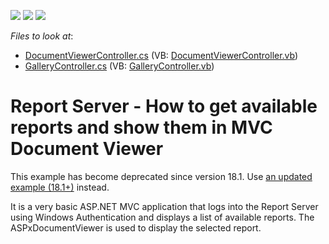 <!-- default badges list -->
![](https://img.shields.io/endpoint?url=https://codecentral.devexpress.com/api/v1/VersionRange/128597066/14.1.4%2B)
[![](https://img.shields.io/badge/Open_in_DevExpress_Support_Center-FF7200?style=flat-square&logo=DevExpress&logoColor=white)](https://supportcenter.devexpress.com/ticket/details/T830624)
[![](https://img.shields.io/badge/📖_How_to_use_DevExpress_Examples-e9f6fc?style=flat-square)](https://docs.devexpress.com/GeneralInformation/403183)
<!-- default badges end -->
<!-- default file list -->
*Files to look at*:

* [DocumentViewerController.cs](./CS/Controllers/DocumentViewerController.cs) (VB: [DocumentViewerController.vb](./VB/Controllers/DocumentViewerController.vb))
* [GalleryController.cs](./CS/Controllers/GalleryController.cs) (VB: [GalleryController.vb](./VB/Controllers/GalleryController.vb))
<!-- default file list end -->
# Report Server - How to get available reports and show them in MVC Document Viewer

<p>This example has become deprecated since version 18.1. Use <a href="https://github.com/DevExpress-Examples/how-to-display-documents-from-the-report-and-dashboard-server-in-the-web-document-viewer-T636239">an updated example (18.1+)</a> instead.</p>

<p>It is a very basic ASP.NET MVC application that logs into the Report Server using Windows Authentication and displays a list of available reports. The ASPxDocumentViewer is used to display the selected report.</p>

<br/>


